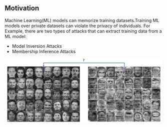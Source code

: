 ## Motivation
Machine Learning(ML) models can memorize training datasets.Training ML models over private datasets can violate the privacy of individuals.
For Example, there are two types of attacks that can extract training data from a ML model:

* Model Inversion Attacks
* Membership Inference Attacks

![My Image](redpic.png)


